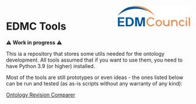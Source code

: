 <img src="https://github.com/edmcouncil/html-pages/raw/develop/general/assets/img/EDM-council-RGB_200w.png" width="200" align="right"/>

# EDMC Tools

:warning: **Work in progress** :warning:

This ia a repository that stores some utils needed for the ontology development.
All tools assumed that if you want to use them, you need to have Python 3.9 (or higher) installed.

Most of the tools are still prototypes or even ideas - the ones listed below can be run and tested (as as-is scripts without any warranty of any kind):

[Ontology Revision Comparer](https://github.com/edmcouncil/tools/tree/main/compare)
